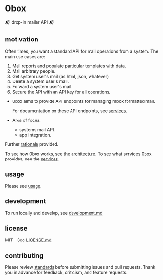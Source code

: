 # 0box #

📬 drop-in mailer API	📬

## motivation ##

Often times, you want a standard API for mail operations from a system.  The
main use cases are:

  1. Mail reports and populate particular templates with data.
  2. Mail arbitrary people.
  3. Get system user's mail (as html, json, whatever)
  4. Delete a system user's mail.
  5. Forward a system user's mail.
  6. Secure the API with an API key for all operations.

* 0box aims to provide API endpoints for managing mbox formatted mail.

  For documentation on these API endpoints, see [services](docs/services.md).

* Area of focus:
  - systems mail API.
  - app integration.

Further [rationale](docs/rationale.md) provided.

To see how 0box works, see the [architecture](docs/architecture.md).
To see what services 0box provides, see the [services](docs/services.md).

## usage ##

Please see [usage](docs/usage.md).

## development ##

To run locally and develop, see [development.md](docs/development.md)

## license ##

MIT - See [LICENSE.md](LICENSE.md)

## contributing ##

Please review [standards](docs/standards.md) before submitting issues and pull
requests.  Thank you in advance for feedback, criticism, and feature requests.
